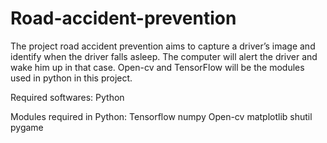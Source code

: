 # Road-accident-prevention
The project road accident prevention aims to capture a driver’s image and identify when the driver falls asleep. The computer will alert the driver and wake him up in that case. Open-cv and TensorFlow will be the modules used in python in this project.

Required softwares:
Python

Modules required in Python:
Tensorflow
numpy
Open-cv
matplotlib
shutil
pygame